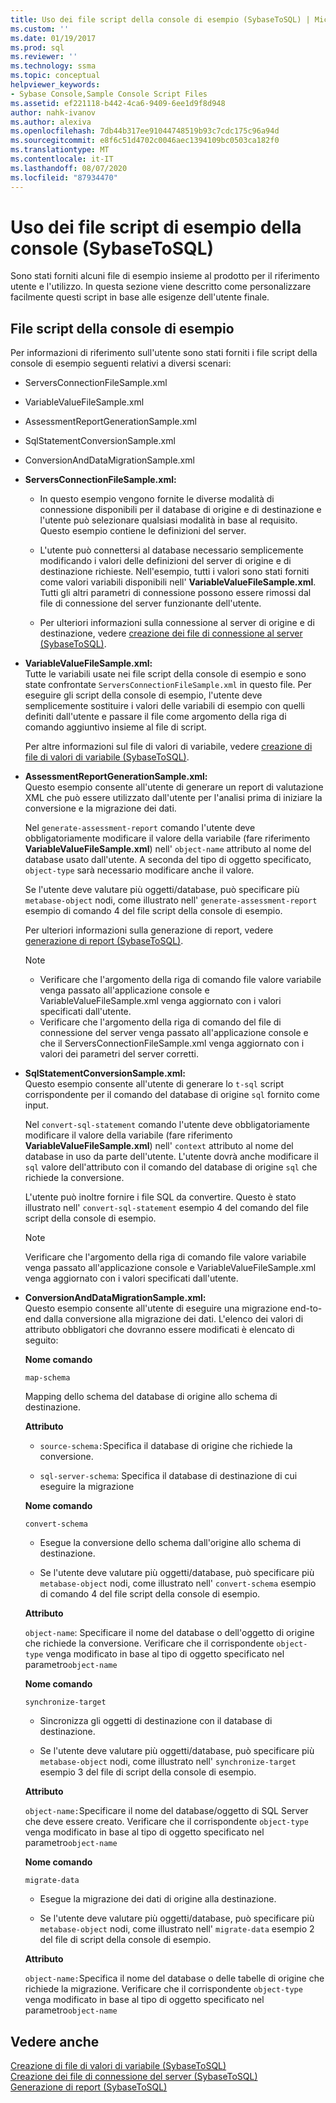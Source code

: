 ```yaml
---
title: Uso dei file script della console di esempio (SybaseToSQL) | Microsoft Docs
ms.custom: ''
ms.date: 01/19/2017
ms.prod: sql
ms.reviewer: ''
ms.technology: ssma
ms.topic: conceptual
helpviewer_keywords:
- Sybase Console,Sample Console Script Files
ms.assetid: ef221118-b442-4ca6-9409-6ee1d9f8d948
author: nahk-ivanov
ms.author: alexiva
ms.openlocfilehash: 7db44b317ee91044748519b93c7cdc175c96a94d
ms.sourcegitcommit: e8f6c51d4702c0046aec1394109bc0503ca182f0
ms.translationtype: MT
ms.contentlocale: it-IT
ms.lasthandoff: 08/07/2020
ms.locfileid: "87934470"
---
```

# <a name="working-with-the-sample-console-script-files-sybasetosql"></a>Uso dei file script di esempio della console (SybaseToSQL)
Sono stati forniti alcuni file di esempio insieme al prodotto per il riferimento utente e l'utilizzo. In questa sezione viene descritto come personalizzare facilmente questi script in base alle esigenze dell'utente finale.  
  
## <a name="sample-console-script-files"></a>File script della console di esempio  
Per informazioni di riferimento sull'utente sono stati forniti i file script della console di esempio seguenti relativi a diversi scenari:  
  
-   ServersConnectionFileSample.xml  
  
-   VariableValueFileSample.xml  
  
-   AssessmentReportGenerationSample.xml  
  
-   SqlStatementConversionSample.xml  
  
-   ConversionAndDataMigrationSample.xml  
  
-   **ServersConnectionFileSample.xml:**  
  
    -   In questo esempio vengono fornite le diverse modalità di connessione disponibili per il database di origine e di destinazione e l'utente può selezionare qualsiasi modalità in base al requisito. Questo esempio contiene le definizioni del server.  
  
    -   L'utente può connettersi al database necessario semplicemente modificando i valori delle definizioni del server di origine e di destinazione richieste. Nell'esempio, tutti i valori sono stati forniti come valori variabili disponibili nell' **VariableValueFileSample.xml**.  Tutti gli altri parametri di connessione possono essere rimossi dal file di connessione del server funzionante dell'utente.  
  
    -   Per ulteriori informazioni sulla connessione al server di origine e di destinazione, vedere [creazione dei file di connessione al server &#40;SybaseToSQL&#41;](../../ssma/sybase/creating-the-server-connection-files-sybasetosql.md).  
  
-   **VariableValueFileSample.xml:**  
    Tutte le variabili usate nei file script della console di esempio e sono state confrontate `ServersConnectionFileSample.xml` in questo file. Per eseguire gli script della console di esempio, l'utente deve semplicemente sostituire i valori delle variabili di esempio con quelli definiti dall'utente e passare il file come argomento della riga di comando aggiuntivo insieme al file di script.  
  
    Per altre informazioni sul file di valori di variabile, vedere [creazione di file di valori di variabile &#40;SybaseToSQL&#41;](../../ssma/sybase/creating-variable-value-files-sybasetosql.md).  
  
-   **AssessmentReportGenerationSample.xml:**  
    Questo esempio consente all'utente di generare un report di valutazione XML che può essere utilizzato dall'utente per l'analisi prima di iniziare la conversione e la migrazione dei dati.  
  
    Nel `generate-assessment-report` comando l'utente deve obbligatoriamente modificare il valore della variabile (fare riferimento **VariableValueFileSample.xml**) nell' `object-name` attributo al nome del database usato dall'utente. A seconda del tipo di oggetto specificato, `object-type` sarà necessario modificare anche il valore.  
  
    Se l'utente deve valutare più oggetti/database, può specificare più `metabase-object` nodi, come illustrato nell' `generate-assessment-report` esempio di comando 4 del file script della console di esempio.  
  
    Per ulteriori informazioni sulla generazione di report, vedere [generazione di report &#40;SybaseToSQL&#41;](../../ssma/sybase/generating-reports-sybasetosql.md).  
  
    > [!NOTE]  
    > -   Verificare che l'argomento della riga di comando file valore variabile venga passato all'applicazione console e VariableValueFileSample.xml venga aggiornato con i valori specificati dall'utente.  
    > -   Verificare che l'argomento della riga di comando del file di connessione del server venga passato all'applicazione console e che il ServersConnectionFileSample.xml venga aggiornato con i valori dei parametri del server corretti.  
  
-   **SqlStatementConversionSample.xml:**  
    Questo esempio consente all'utente di generare lo `t-sql` script corrispondente per il comando del database di origine `sql` fornito come input.  
  
    Nel `convert-sql-statement` comando l'utente deve obbligatoriamente modificare il valore della variabile (fare riferimento **VariableValueFileSample.xml**) nell' `context` attributo al nome del database in uso da parte dell'utente. L'utente dovrà anche modificare il `sql` valore dell'attributo con il comando del database di origine `sql` che richiede la conversione.  
  
    L'utente può inoltre fornire i file SQL da convertire. Questo è stato illustrato nell' `convert-sql-statement` esempio 4 del comando del file script della console di esempio.  
  
    > [!NOTE]  
    > Verificare che l'argomento della riga di comando file valore variabile venga passato all'applicazione console e VariableValueFileSample.xml venga aggiornato con i valori specificati dall'utente.  
  
-   **ConversionAndDataMigrationSample.xml:**  
     Questo esempio consente all'utente di eseguire una migrazione end-to-end dalla conversione alla migrazione dei dati. L'elenco dei valori di attributo obbligatori che dovranno essere modificati è elencato di seguito:  
  
    **Nome comando**  
  
    `map-schema`  
  
    Mapping dello schema del database di origine allo schema di destinazione.  
  
    **Attributo**  
  
    -   `source-schema:`Specifica il database di origine che richiede la conversione.  
  
    -   `sql-server-schema`: Specifica il database di destinazione di cui eseguire la migrazione  
  
    **Nome comando**  
  
    `convert-schema`  
  
    -   Esegue la conversione dello schema dall'origine allo schema di destinazione.  
  
    -   Se l'utente deve valutare più oggetti/database, può specificare più `metabase-object` nodi, come illustrato nell' `convert-schema` esempio di comando 4 del file script della console di esempio.  
  
    **Attributo**  
  
    `object-name`: Specificare il nome del database o dell'oggetto di origine che richiede la conversione. Verificare che il corrispondente `object-type` venga modificato in base al tipo di oggetto specificato nel parametro`object-name`  
  
    **Nome comando**  
  
    `synchronize-target`  
  
    -   Sincronizza gli oggetti di destinazione con il database di destinazione.  
  
    -   Se l'utente deve valutare più oggetti/database, può specificare più `metabase-object` nodi, come illustrato nell' `synchronize-target` esempio 3 del file di script della console di esempio.  
  
    **Attributo**  
  
    `object-name:`Specificare il nome del database/oggetto di SQL Server che deve essere creato. Verificare che il corrispondente `object-type` venga modificato in base al tipo di oggetto specificato nel parametro`object-name`  
  
    **Nome comando**  
  
    `migrate-data`  
  
    -   Esegue la migrazione dei dati di origine alla destinazione.  
  
    -   Se l'utente deve valutare più oggetti/database, può specificare più `metabase-object` nodi, come illustrato nell' `migrate-data` esempio 2 del file di script della console di esempio.  
  
    **Attributo**  
  
    `object-name:`Specifica il nome del database o delle tabelle di origine che richiede la migrazione. Verificare che il corrispondente `object-type` venga modificato in base al tipo di oggetto specificato nel parametro`object-name`  
  
## <a name="see-also"></a>Vedere anche  
[Creazione di file di valori di variabile &#40;SybaseToSQL&#41;](../../ssma/sybase/creating-variable-value-files-sybasetosql.md)  
[Creazione dei file di connessione del server &#40;SybaseToSQL&#41;](../../ssma/sybase/creating-the-server-connection-files-sybasetosql.md)  
[Generazione di report &#40;SybaseToSQL&#41;](../../ssma/sybase/generating-reports-sybasetosql.md)  
  
